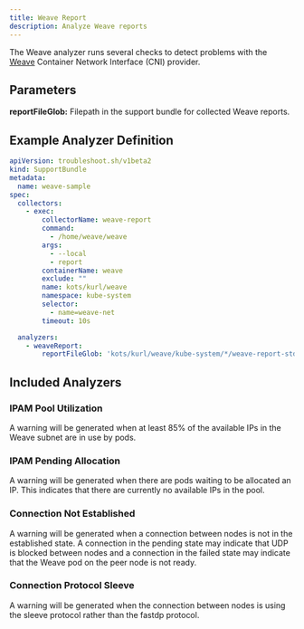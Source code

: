 ```yaml
---
title: Weave Report
description: Analyze Weave reports
---
```


The Weave analyzer runs several checks to detect problems with the [Weave](https://www.weave.works/docs/net/latest/kubernetes/kube-addon/) Container Network Interface (CNI) provider.

## Parameters

**reportFileGlob:** Filepath in the support bundle for collected Weave reports.

## Example Analyzer Definition

```yaml
apiVersion: troubleshoot.sh/v1beta2
kind: SupportBundle
metadata:
  name: weave-sample
spec:
  collectors:
    - exec:
        collectorName: weave-report
        command:
          - /home/weave/weave
        args:
          - --local
          - report
        containerName: weave
        exclude: ""
        name: kots/kurl/weave
        namespace: kube-system
        selector:
          - name=weave-net
        timeout: 10s

  analyzers:
    - weaveReport:
        reportFileGlob: 'kots/kurl/weave/kube-system/*/weave-report-stdout.txt'
```

## Included Analyzers

### IPAM Pool Utilization

A warning will be generated when at least 85% of the available IPs in the Weave subnet are in use by pods.

### IPAM Pending Allocation

A warning will be generated when there are pods waiting to be allocated an IP.
This indicates that there are currently no available IPs in the pool.

### Connection Not Established

A warning will be generated when a connection between nodes is not in the established state.
A connection in the pending state may indicate that UDP is blocked between nodes and a connection in the failed state may indicate that the Weave pod on the peer node is not ready.

### Connection Protocol Sleeve

A warning will be generated when the connection between nodes is using the sleeve protocol rather than the fastdp protocol.

